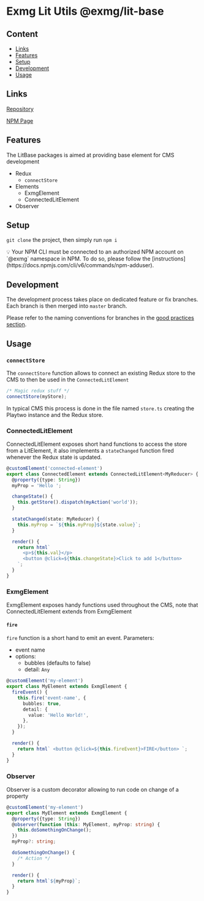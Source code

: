 # Exmg Lit Utils @exmg/lit-base

## Content

- [Links](#links)
- [Features](#features)
- [Setup](#setup)
- [Development](#development)
- [Usage](#usage)

## Links

[Repository](https://bitbucket.org/exmachina/exmg-lit-utils/src/master/packages/lit-base/)

[NPM Page](https://www.npmjs.com/package/@exmg/lit-base)

## Features

The LitBase packages is aimed at providing base element for CMS development

- Redux
  - `connectStore`
- Elements
  - ExmgElement
  - ConnectedLitElement
- Observer

## Setup

`git clone` the project, then simply run `npm i`

<aside>
💡 Your NPM CLI must be connected to an authorized NPM account on `@exmg` namespace in NPM.
To do so, please follow the [instructions](https://docs.npmjs.com/cli/v6/commands/npm-adduser).

</aside>

## Development

The development process takes place on dedicated feature or fix branches.
Each branch is then merged into `master` branch.

Please refer to the naming conventions for branches in the [good practices section](https://www.notion.so/Branching-26261b1bd7f24a29ada41e59414159ac).

## Usage

### `connectStore`

The `connectStore` function allows to connect an existing Redux store to the CMS to then be used in the `ConnectedLitElement`

```ts
/* Magic redux stuff */
connectStore(myStore);
```

In typical CMS this process is done in the file named `store.ts` creating the Playtwo instance and the Redux store.

### ConnectedLitElement

ConnectedLitElement exposes short hand functions to access the store from a LitElement, it also implements a `stateChanged` function fired whenever the Redux state is updated.

```ts
@customElement('connected-element')
export class ConnectedElement extends ConnectedLitElement<MyReducer> {
  @property({type: String})
  myProp = 'Hello ';

  changeState() {
    this.getStore().dispatch(myAction('world'));
  }

  stateChanged(state: MyReducer) {
    this.myProp = `${this.myProp}${state.value}`;
  }

  render() {
    return html`
      <p>${this.val}</p>
      <button @click=${this.changeState}>Click to add 1</button>
    `;
  }
}
```

### ExmgElement

ExmgElement exposes handy functions used throughout the CMS, note that ConnectedLitElement extends from ExmgElement

#### `fire`

`fire` function is a short hand to emit an event.
Parameters:

- event name
- options:
  - bubbles (defaults to false)
  - detail: `Any`

```ts
@customElement('my-element')
export class MyElement extends ExmgElement {
  fireEvent() {
    this.fire('event-name', {
      bubbles: true,
      detail: {
        value: 'Hello World!',
      },
    });
  }

  render() {
    return html` <button @click=${this.fireEvent}>FIRE</button> `;
  }
}
```

### Observer

Observer is a custom decorator allowing to run code on change of a property

```ts
@customElement('my-element')
export class MyElement extends ExmgElement {
  @property({type: String})
  @observer(function (this: MyElement, myProp: string) {
    this.doSomethingOnChange();
  })
  myProp?: string;

  doSomethingOnChange() {
    /* Action */
  }

  render() {
    return html`${myProp}`;
  }
}
```
